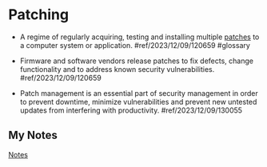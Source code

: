 # Patching
- A regime of regularly acquiring, testing and installing multiple [patches](patch.md) to a computer system or application. #ref/2023/12/09/120659  #glossary

- Firmware and software vendors release patches to fix defects, change functionality and to address known security vulnerabilities. #ref/2023/12/09/120659
- Patch management is an essential part of security management in order to prevent downtime, minimize vulnerabilities and prevent new untested updates from interfering with productivity. #ref/2023/12/09/130055
## My Notes
[Notes](mynotes/patching-notes.md)
